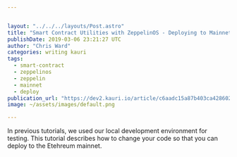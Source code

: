 ```yaml
---


layout: "../../../layouts/Post.astro"
title: "Smart Contract Utilities with ZeppelinOS - Deploying to Mainnet"
publishDate: 2019-03-06 23:21:27 UTC
author: "Chris Ward"
categories: writing kauri
tags:
  - smart-contract
  - zeppelinos
  - zeppelin
  - mainnet
  - deploy
publication_url: "https://dev2.kauri.io/article/c6aadc15a87b403ca428602f4d6ea30e"
image: ~/assets/images/default.png

---
```

In previous tutorials, we used our local development environment for testing. This tutorial describes how to change your code so that you can deploy to the Etehreum mainnet.

